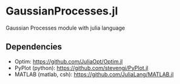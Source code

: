 # GaussianProcesses.jl
Gaussian Processes module with julia language
## Dependencies
* Optim: https://github.com/JuliaOpt/Optim.jl
* PyPlot (python): https://github.com/stevengj/PyPlot.jl
* MATLAB (matlab, csh): https://github.com/JuliaLang/MATLAB.jl
